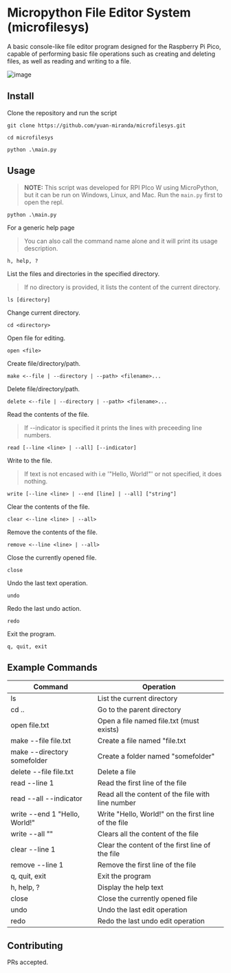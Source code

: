 # Micropython File Editor System (microfilesys)

A basic console-like file editor program designed for the Raspberry Pi Pico, capable of performing basic file operations such as creating and deleting files, as well as reading and writing to a file.

![image](https://github.com/user-attachments/assets/b67d947a-f671-4d86-82c8-3840b41149a0)

## Install

Clone the repository and run the script

```
git clone https://github.com/yuan-miranda/microfilesys.git
```

```
cd microfilesys
```

```
python .\main.py
```

## Usage

> **NOTE:** This script was developed for RPI PIco W using MicroPython, but it can be run on Windows, Linux, and Mac. Run the `main.py` first to open the repl.

```
python .\main.py
```

For a generic help page

> You can also call the command name alone and it will print its usage description.

```
h, help, ?
```

List the files and directories in the specified directory.

> If no directory is provided, it lists the content of the current directory.

```
ls [directory]
```

Change current directory.

```
cd <directory>
```

Open file for editing.

```
open <file>
```

Create file/directory/path.

```
make <--file | --directory | --path> <filename>...
```

Delete file/directory/path.

```
delete <--file | --directory | --path> <filename>...
```

Read the contents of the file.

> If --indicator is specified it prints the lines with preceeding line numbers.

```
read [--line <line> | --all] [--indicator]
```

Write to the file.

> If text is not encased with i.e '"Hello, World!"' or not specified, it does nothing.

```
write [--line <line> | --end [line] | --all] ["string"]
```

Clear the contents of the file.

```
clear <--line <line> | --all>
```

Remove the contents of the file.

```
remove <--line <line> | --all>
```

Close the currently opened file.

```
close
```

Undo the last text operation.

```
undo
```

Redo the last undo action.

```
redo
```

Exit the program.

```
q, quit, exit
```

## Example Commands

| Command                       | Operation                                           |
| ----------------------------- | --------------------------------------------------- |
| ls                            | List the current directory                          |
| cd ..                         | Go to the parent directory                          |
| open file.txt                 | Open a file named file.txt (must exists)            |
| make --file file.txt          | Create a file named "file.txt                       |
| make --directory somefolder   | Create a folder named "somefolder"                  |
| delete --file file.txt        | Delete a file                                       |
| read --line 1                 | Read the first line of the file                     |
| read --all --indicator        | Read all the content of the file with line number   |
| write --end 1 "Hello, World!" | Write "Hello, World!" on the first line of the file |
| write --all ""                | Clears all the content of the file                  |
| clear --line 1                | Clear the content of the first line of the file     |
| remove --line 1               | Remove the first line of the file                   |
| q, quit, exit                 | Exit the program                                    |
| h, help, ?                    | Display the help text                               |
| close                         | Close the currently opened file                     |
| undo                          | Undo the last edit operation                        |
| redo                          | Redo the last undo edit operation                   |

## Contributing

PRs accepted.
